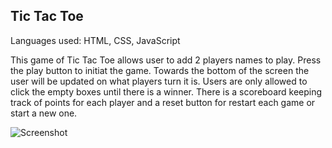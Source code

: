 ## Tic Tac Toe
Languages used: HTML, CSS, JavaScript

This game of Tic Tac Toe allows user to add 2 players names to play. Press the play button to initiat the game. Towards the bottom of the screen the user will be updated on what players turn it is. Users are only allowed to click the empty boxes until there is a winner. There is a scoreboard keeping track of points for each player and a reset button for restart each game or start a new one.

![Screenshot](ticTacToe.jpg)
